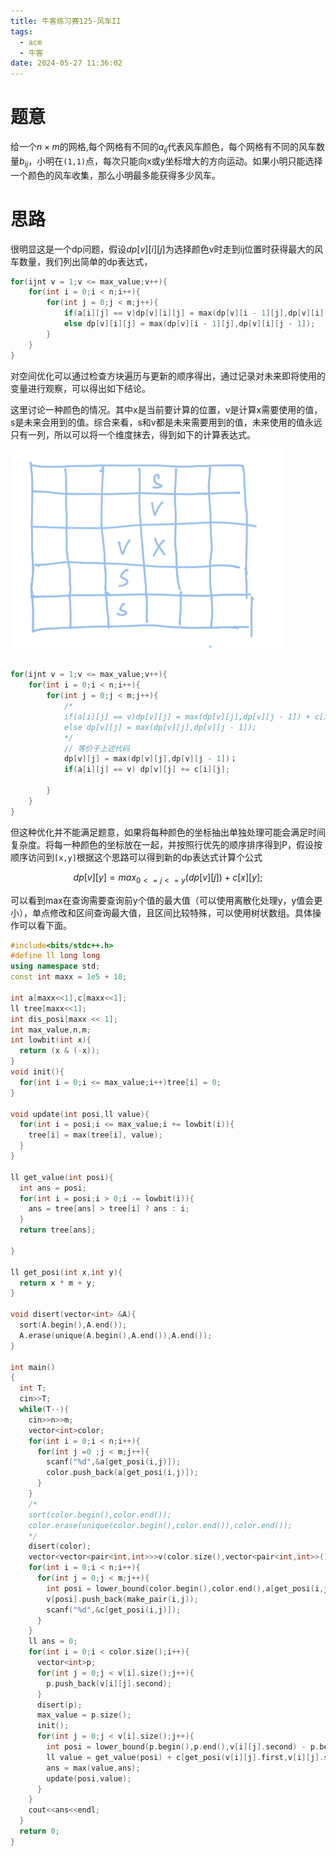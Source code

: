 ```yaml
---
title: 牛客练习赛125-风车II
tags:
  - acm
  - 牛客
date: 2024-05-27 11:36:02
---
```



# 题意

给一个$n \times m$的网格,每个网格有不同的$a_{ij}$代表风车颜色，每个网格有不同的风车数量$b_{ij}$，小明在`(1,1)`点，每次只能向x或y坐标增大的方向运动。如果小明只能选择一个颜色的风车收集，那么小明最多能获得多少风车。


# 思路

很明显这是一个dp问题，假设$dp[v][i][j]$为选择颜色v时走到ij位置时获得最大的风车数量，我们列出简单的dp表达式，

```cpp
for(ijnt v = 1;v <= max_value;v++){
    for(int i = 0;i < n;i++){
        for(int j = 0;j < m;j++){
            if(a[i][j] == v)dp[v][i][j] = max(dp[v][i - 1][j],dp[v][i][j - 1]) + c[i][j];
            else dp[v][i][j] = max(dp[v][i - 1][j],dp[v][i][j - 1]);
        }
    }
}
```

对空间优化可以通过检查方块遍历与更新的顺序得出，通过记录对未来即将使用的变量进行观察，可以得出如下结论。

这里讨论一种颜色的情况。其中x是当前要计算的位置，v是计算x需要使用的值，s是未来会用到的值。综合来看，s和v都是未来需要用到的值，未来使用的值永远只有一列，所以可以将一个维度抹去，得到如下的计算表达式。

![calculate_order](牛客练习赛125-风车II/calculate_order.png)

```cpp

for(ijnt v = 1;v <= max_value;v++){
    for(int i = 0;i < n;i++){
        for(int j = 0;j < m;j++){
            /*
            if(a[i][j] == v)dp[v][j] = max(dp[v][j],dp[v][j - 1]) + c[i][j];
            else dp[v][j] = max(dp[v][j],dp[v][j - 1]);
            */
            // 等价于上述代码
            dp[v][j] = max(dp[v][j],dp[v][j - 1])；
            if(a[i][j] == v) dp[v][j] += c[i][j];
            
        }
    }
}

```

但这种优化并不能满足题意，如果将每种颜色的坐标抽出单独处理可能会满足时间复杂度。将每一种颜色的坐标放在一起，并按照行优先的顺序排序得到P，假设按顺序访问到`[x,y]`根据这个思路可以得到新的dp表达式计算个公式

$$
    dp[v][y] = max_{0<=j<=y}(dp[v][j]) + c[x][y];
$$

可以看到max在查询需要查询前y个值的最大值（可以使用离散化处理y，y值会更小），单点修改和区间查询最大值，且区间比较特殊，可以使用树状数组。具体操作可以看下面。



```cpp
#include<bits/stdc++.h>
#define ll long long
using namespace std;
const int maxx = 1e5 + 10;

int a[maxx<<1],c[maxx<<1];
ll tree[maxx<<1];
int dis_posi[maxx << 1];
int max_value,n,m;
int lowbit(int x){
  return (x & (-x));
}
void init(){
  for(int i = 0;i <= max_value;i++)tree[i] = 0;
}

void update(int posi,ll value){
  for(int i = posi;i <= max_value;i += lowbit(i)){
    tree[i] = max(tree[i], value);
  }
}

ll get_value(int posi){
  int ans = posi;
  for(int i = posi;i > 0;i -= lowbit(i)){
    ans = tree[ans] > tree[i] ? ans : i;
  }
  return tree[ans];

}

ll get_posi(int x,int y){
  return x * m + y;
}

void disert(vector<int> &A){
  sort(A.begin(),A.end());
  A.erase(unique(A.begin(),A.end()),A.end());
}

int main()
{
  int T;
  cin>>T;
  while(T--){
    cin>>n>>m;
    vector<int>color;
    for(int i = 0;i < n;i++){
      for(int j =0 ;j < m;j++){
        scanf("%d",&a[get_posi(i,j)]);
        color.push_back(a[get_posi(i,j)]);
      }
    }
    /*
    sort(color.begin(),color.end());
    color.erase(unique(color.begin(),color.end()),color.end());
    */
    disert(color);
    vector<vector<pair<int,int>>>v(color.size(),vector<pair<int,int>>());
    for(int i = 0;i < n;i++){
      for(int j = 0;j < m;j++){
        int posi = lower_bound(color.begin(),color.end(),a[get_posi(i,j)]) - color.begin();
        v[posi].push_back(make_pair(i,j));
        scanf("%d",&c[get_posi(i,j)]);
      }
    }
    ll ans = 0;
    for(int i = 0;i < color.size();i++){
      vector<int>p;
      for(int j = 0;j < v[i].size();j++){
        p.push_back(v[i][j].second);
      }
      disert(p);
      max_value = p.size();
      init();
      for(int j = 0;j < v[i].size();j++){
        int posi = lower_bound(p.begin(),p.end(),v[i][j].second) - p.begin() + 1;
        ll value = get_value(posi) + c[get_posi(v[i][j].first,v[i][j].second)];
        ans = max(value,ans);
        update(posi,value);
      }
    }
    cout<<ans<<endl;
  }
  return 0;
}
```

